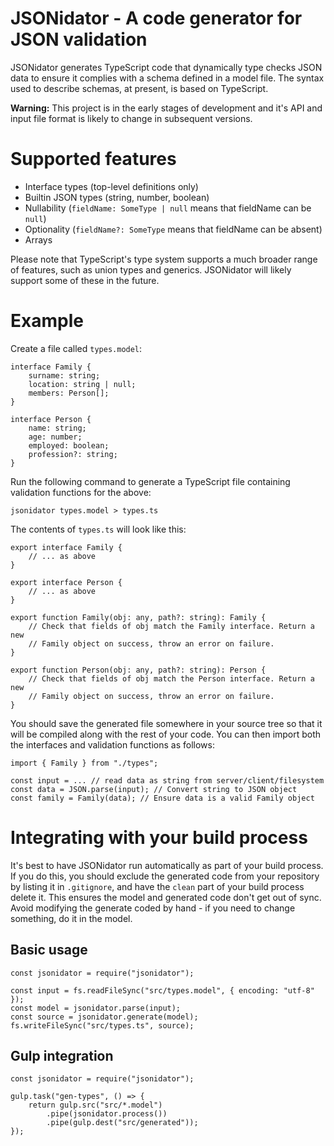 # JSONidator - A code generator for JSON validation

JSONidator generates TypeScript code that dynamically type checks JSON data to
ensure it complies with a schema defined in a model file. The syntax used to
describe schemas, at present, is based on TypeScript.

**Warning:** This project is in the early stages of development and it's API
and input file format is likely to change in subsequent versions.

# Supported features

- Interface types (top-level definitions only)
- Builtin JSON types (string, number, boolean)
- Nullability (`fieldName: SomeType | null` means that fieldName can be `null`)
- Optionality (`fieldName?: SomeType` means that fieldName can be absent)
- Arrays

Please note that TypeScript's type system supports a much broader range of
features, such as union types and generics. JSONidator will likely support some
of these in the future.

# Example

Create a file called `types.model`:

    interface Family {
        surname: string;
        location: string | null;
        members: Person[];
    }

    interface Person {
        name: string;
        age: number;
        employed: boolean;
        profession?: string;
    }

Run the following command to generate a TypeScript file containing validation
functions for the above:

    jsonidator types.model > types.ts

The contents of `types.ts` will look like this:

    export interface Family {
        // ... as above
    }

    export interface Person {
        // ... as above
    }

    export function Family(obj: any, path?: string): Family {
        // Check that fields of obj match the Family interface. Return a new
        // Family object on success, throw an error on failure.
    }

    export function Person(obj: any, path?: string): Person {
        // Check that fields of obj match the Person interface. Return a new
        // Family object on success, throw an error on failure.
    }

You should save the generated file somewhere in your source tree so that it
will be compiled along with the rest of your code. You can then import both the
interfaces and validation functions as follows:

    import { Family } from "./types";

    const input = ... // read data as string from server/client/filesystem
    const data = JSON.parse(input); // Convert string to JSON object
    const family = Family(data); // Ensure data is a valid Family object

# Integrating with your build process

It's best to have JSONidator run automatically as part of your build process.
If you do this, you should exclude the generated code from your repository by
listing it in `.gitignore`, and have the `clean` part of your build process
delete it. This ensures the model and generated code don't get out of sync.
Avoid modifying the generate coded by hand - if you need to change something,
do it in the model.

## Basic usage

    const jsonidator = require("jsonidator");

    const input = fs.readFileSync("src/types.model", { encoding: "utf-8" });
    const model = jsonidator.parse(input);
    const source = jsonidator.generate(model);
    fs.writeFileSync("src/types.ts", source);

## Gulp integration

    const jsonidator = require("jsonidator");

    gulp.task("gen-types", () => {
        return gulp.src("src/*.model")
            .pipe(jsonidator.process())
            .pipe(gulp.dest("src/generated"));
    });
